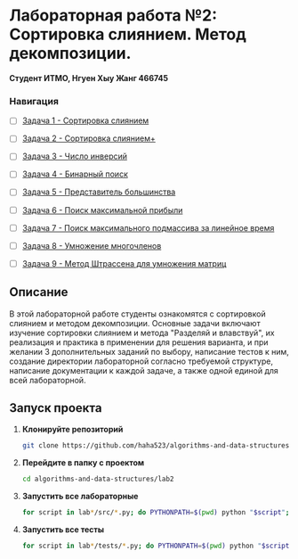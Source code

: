 # Лабораторная работа №2: Сортировка слиянием. Метод декомпозиции.

**Студент ИТМО,  Нгуен Хыу Жанг  466745**  

### Навигация

- [ ] [Задача 1 - Сортировка слиянием](https://github.com/haha523/algorithms-and-data-structures/blob/2e78c9e3fbc0f9a43f106032664df5529f81684e/lab%202/task%201/README.md)
- [ ] [Задача 2 - Сортировка слиянием+](https://github.com/haha523/algorithms-and-data-structures/blob/ab4aa85db68c68a8f0ce5601a0cae12862ed06d6/lab%202/task%202/README.md)
- [ ] [Задача 3 - Число инверсий](https://github.com/haha523/algorithms-and-data-structures/blob/1eec2dad2bf674b1382b34e699b66d4f615afbbf/lab%202/task%203/READEME.md)
- [ ] [Задача 4 - Бинарный поиск](https://github.com/haha523/algorithms-and-data-structures/blob/2ad6e6a55b716253dcca1fcf81f33bc4483d288a/lab%202/task%204/README.md)
- [ ] [Задача 5 - Представитель большинства](https://github.com/haha523/algorithms-and-data-structures/blob/0ee4a502438d87ea0722d5c2a46fa3940fdd0508/lab%202/task%205/README.md)
- [ ] [Задача 6 - Поиск максимальной прибыли](https://github.com/haha523/algorithms-and-data-structures/blob/f9b91d56dc72d2d65b8b1d9bbeeade46d19a1a7e/lab%202/task%206/README.md)
- [ ] [Задача 7 - Поиск максимального подмассива за линейное время](https://github.com/haha523/algorithms-and-data-structures/blob/f598f8ce7592329fe1f8116b9d534752470ee24a/lab%202/task%207/README.md)
- [ ] [Задача 8 - Умножение многочленов](https://github.com/haha523/algorithms-and-data-structures/blob/f598f8ce7592329fe1f8116b9d534752470ee24a/lab%202/task%208/README.md)
- [ ] [Задача 9 - Метод Штрассена для умножения матриц](https://github.com/haha523/algorithms-and-data-structures/blob/f598f8ce7592329fe1f8116b9d534752470ee24a/lab%202/task%209/README.md)


## Описание
В этой лабораторной работе студенты ознакомятся с сортировкой слиянием и методом декомпозиции. 
Основные задачи включают изучение сортировки слиянием и метода "Разделяй и влавствуй",
их реализация и практика в применении для решения варианта, и при желании 3 дополнительных заданий по выбору, 
написание тестов к ним, создание директории лабораторной согласно требуемой структуре, написание документации 
к каждой задаче, а также одной единой для всей лабораторной.

## Запуск проекта

1. **Клонируйте репозиторий**
   ```bash
   git clone https://github.com/haha523/algorithms-and-data-structures.git
   ```
2. **Перейдите в папку с проектом**
   ```bash
   cd algorithms-and-data-structures/lab2
   ```
3. **Запустить все лабораторные**
    ```bash
    for script in lab*/src/*.py; do PYTHONPATH=$(pwd) python "$script"; done
   ```
4. **Запустить все тесты**
   ```bash
   for script in lab*/tests/*.py; do PYTHONPATH=$(pwd) python "$script"; done
   ```
